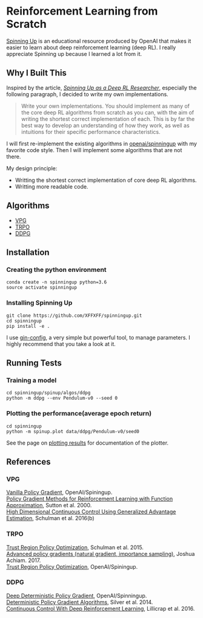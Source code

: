 # Reinforcement Learning from Scratch
 [Spinning Up](https://spinningup.openai.com/en/latest/index.html) is an educational resource produced by OpenAI that makes it easier to learn about deep reinforcement learning (deep RL). I really appreciate Spinning up because I learned a lot from it.
 ## Why I Built This  
Inspired by the article, *[Spinning Up as a Deep RL Researcher](http://spinningup.openai.com/en/latest/spinningup/spinningup.html#doing-rigorous-research-in-rl)*, especially the following paragraph, I decided to write my own implementations. 
> Write your own implementations. You should implement as many of the core deep RL algorithms from scratch as you can, with the aim of writing the shortest correct implementation of each. This is by far the best way to develop an understanding of how they work, as well as intuitions for their specific performance characteristics.

I will first re-implement the existing algorithms in [openai/spinningup](https://github.com/openai/spinningup) with my favorite code style. Then I will implement some algorithms that are not there.  

My design principle:
- Writting the shortest correct implementation of core deep RL algorithms.
- Writting more readable code.

## Algorithms
* [VPG](https://github.com/XFFXFF/spinningup/tree/master/spinup/algos/vpg)
* [TRPO](https://github.com/XFFXFF/spinningup/tree/master/spinup/algos/trpo)
* [DDPG](https://github.com/XFFXFF/spinningup/tree/master/spinup/algos/ddpg)



## Installation
### Creating the python environment
```
conda create -n spinningup python=3.6
source activate spinningup
```

### Installing Spinning Up
```
git clone https://github.com/XFFXFF/spinningup.git
cd spinningup
pip install -e .
```
I use [gin-config](https://github.com/google/gin-config), a very simple but powerful tool, to manage parameters. I highly recommend that you take a look at it.

## Running Tests
### Training a model
```
cd spinningup/spinup/algos/ddpg
python -m ddpg --env Pendulum-v0 --seed 0
```
### Plotting the performance(average epoch return)
```
cd spinningup
python -m spinup.plot data/ddpg/Pendulum-v0/seed0
```
See the page on [plotting results](http://spinningup.openai.com/en/latest/utils/plotter.html) for documentation of the plotter.
## References
### VPG
[Vanilla Policy Gradient](http://spinningup.openai.com/en/latest/algorithms/vpg.html), OpenAI/Spiningup.  
[Policy Gradient Methods for Reinforcement Learning with Function Approximation](https://papers.nips.cc/paper/1713-policy-gradient-methods-for-reinforcement-learning-with-function-approximation.pdf), Sutton et al. 2000.  
[High Dimensional Continuous Control Using Generalized Advantage Estimation](https://arxiv.org/abs/1506.02438), Schulman et al. 2016(b)
### TRPO
[Trust Region Policy Optimization](https://arxiv.org/abs/1502.05477), Schulman et al. 2015.  
[Advanced policy gradients (natural gradient, importance sampling)](http://rail.eecs.berkeley.edu/deeprlcourse-fa17/f17docs/lecture_13_advanced_pg.pdf), Joshua Achiam. 2017.  
[Trust Region Policy Optimization](http://spinningup.openai.com/en/latest/algorithms/trpo.html), OpenAI/Spiningup.  

### DDPG
[Deep Deterministic Policy Gradient](http://spinningup.openai.com/en/latest/algorithms/ddpg.html), OpenAI/Spinningup.   
[Deterministic Policy Gradient Algorithms](http://proceedings.mlr.press/v32/silver14.pdf), Silver et al. 2014.  
[Continuous Control With Deep Reinforcement Learning](https://arxiv.org/abs/1509.02971), Lillicrap et al. 2016.
